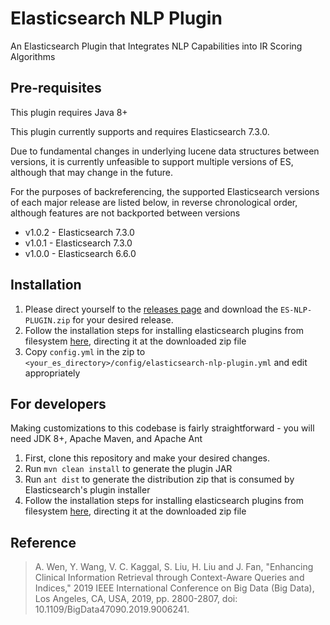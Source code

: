 # Elasticsearch NLP Plugin
An Elasticsearch Plugin that Integrates NLP Capabilities into IR Scoring Algorithms

## Pre-requisites
This plugin requires Java 8+

This plugin currently supports and requires Elasticsearch 7.3.0. 

Due to fundamental changes in underlying lucene data structures 
between versions, it is currently unfeasible to support multiple versions of ES, although that may change in the future.

For the purposes of backreferencing, the supported Elasticsearch versions of each major release are listed below,
in reverse chronological order, although features are not backported between versions
- v1.0.2 - Elasticsearch 7.3.0
- v1.0.1 - Elasticsearch 7.3.0
- v1.0.0 - Elasticsearch 6.6.0

## Installation
1. Please direct yourself to the [releases page](https://github.com/OHNLP/elasticsearch_nlp_plugin/releases) and download the `ES-NLP-PLUGIN.zip`
for your desired release.
2. Follow the installation steps for installing elasticsearch plugins from filesystem [here](https://www.elastic.co/guide/en/elasticsearch/plugins/current/plugin-management-custom-url.html), directing it at the downloaded zip file
3. Copy `config.yml` in the zip to `<your_es_directory>/config/elasticsearch-nlp-plugin.yml` and edit appropriately

## For developers
Making customizations to this codebase is fairly straightforward - you will need JDK 8+, Apache Maven, and Apache Ant
1. First, clone this repository and make your desired changes. 
2. Run `mvn clean install` to generate the plugin JAR
3. Run `ant dist` to generate the distribution zip that is consumed by Elasticsearch's plugin installer
4. Follow the installation steps for installing elasticsearch plugins from filesystem [here](https://www.elastic.co/guide/en/elasticsearch/plugins/current/plugin-management-custom-url.html), directing it at the downloaded zip file

## Reference
>A. Wen, Y. Wang, V. C. Kaggal, S. Liu, H. Liu and J. Fan, "Enhancing Clinical Information Retrieval through Context-Aware Queries and Indices," 2019 IEEE International Conference on Big Data (Big Data), Los Angeles, CA, USA, 2019, pp. 2800-2807, doi: 10.1109/BigData47090.2019.9006241.

